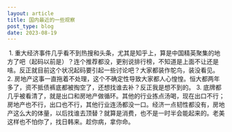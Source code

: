 ```yaml
---
layout: article
title: 国内最近的一些观察
post_type: blog
date: 2023-08-19
---
```

 1. 重大经济事件几乎看不到热搜和头条，尤其是知乎上，算是中国精英聚集的地方了吧（起码以前是）？连个推荐都没，更别说排行榜，不知道是上面不让还是啥。反正就目前这个状况起码要引起一些讨论吧？大家都装作鸵鸟，装没看见。
2. 房地产这事一直拖着不处理，这个不确定性导致大家都人心惶惶。恒大都两年多了，资不抵债裤底都被掏空了，还想找谁去补？反正我是想不到的。
3. 底牌都几乎被看清了，就是出口和房地产做循环。其他的行业拣点汤喝，现在出口不行；房地产也不行，出口也不行，其他行业连汤都没一口。经济一点韧性都没有，房地产这么大的体量，以后找谁去顶替？就算是消费，也不是一时半会能起来的。老美这样也不怕你了，找日韩来。趁你病，拿你命。
